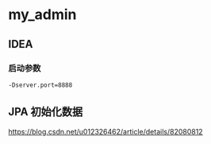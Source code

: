 # my_admin

## IDEA

### 启动参数

```sh
-Dserver.port=8888
```

## JPA 初始化数据

<https://blog.csdn.net/u012326462/article/details/82080812>